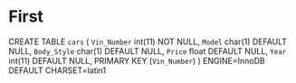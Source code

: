 # First
CREATE TABLE `cars` (
  `Vin_Number` int(11) NOT NULL,
  `Model` char(1) DEFAULT NULL,
  `Body_Style` char(1) DEFAULT NULL,
  `Price` float DEFAULT NULL,
  `Year` int(11) DEFAULT NULL,
  PRIMARY KEY (`Vin_Number`)
) ENGINE=InnoDB DEFAULT CHARSET=latin1
